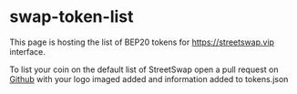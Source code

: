# swap-token-list

This page is hosting the list of BEP20 tokens for https://streetswap.vip interface.

To list your coin on the default list of StreetSwap open a pull request on [Github](https://github.com/thugs-defi/swap-token-list/pulls) with your logo imaged added and information added to tokens.json


